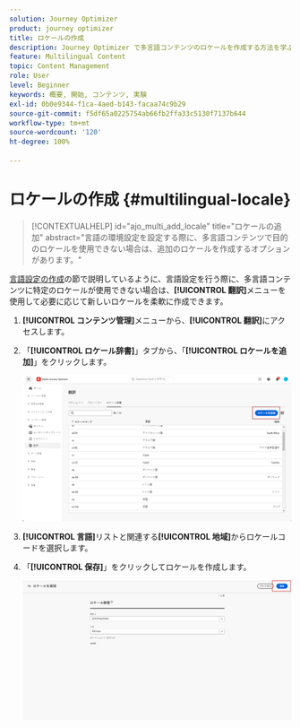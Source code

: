```yaml
---
solution: Journey Optimizer
product: journey optimizer
title: ロケールの作成
description: Journey Optimizer で多言語コンテンツのロケールを作成する方法を学ぶ
feature: Multilingual Content
topic: Content Management
role: User
level: Beginner
keywords: 概要, 開始, コンテンツ, 実験
exl-id: 0b0e9344-f1ca-4aed-b143-facaa74c9b29
source-git-commit: f5df65a0225754ab66fb2ffa33c5130f7137b644
workflow-type: tm+mt
source-wordcount: '120'
ht-degree: 100%

---
```


# ロケールの作成 {#multilingual-locale}

>[!CONTEXTUALHELP]
>id="ajo_multi_add_locale"
>title="ロケールの追加"
>abstract="言語の環境設定を設定する際に、多言語コンテンツで目的のロケールを使用できない場合は、追加のロケールを作成するオプションがあります。"

[言語設定の作成](multilingual-manual.md#language-settings)の節で説明しているように、言語設定を行う際に、多言語コンテンツに特定のロケールが使用できない場合は、**[!UICONTROL 翻訳]**&#x200B;メニューを使用して必要に応じて新しいロケールを柔軟に作成できます。

1. **[!UICONTROL コンテンツ管理]**&#x200B;メニューから、**[!UICONTROL 翻訳]**&#x200B;にアクセスします。

1. 「**[!UICONTROL ロケール辞書]**」タブから、「**[!UICONTROL ロケールを追加]**」をクリックします。

   ![](assets/locale_1.png)

1. **[!UICONTROL 言語]**&#x200B;リストと関連する&#x200B;**[!UICONTROL 地域]**&#x200B;からロケールコードを選択します。

1. 「**[!UICONTROL 保存]**」をクリックしてロケールを作成します。

   ![](assets/locale_2.png)
